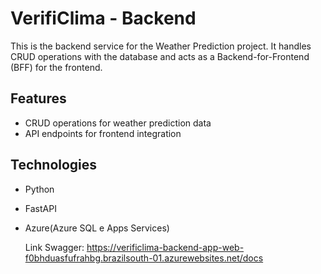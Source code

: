 # VerifiClima - Backend
This is the backend service for the Weather Prediction project. It handles CRUD operations with the database and acts as a Backend-for-Frontend (BFF) for the frontend.

## Features
- CRUD operations for weather prediction data
- API endpoints for frontend integration

## Technologies
- Python
- FastAPI
- Azure(Azure SQL e Apps Services)

  Link Swagger: https://verificlima-backend-app-web-f0bhduasfufrahbg.brazilsouth-01.azurewebsites.net/docs
